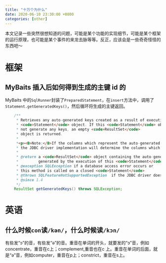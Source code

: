 ```yaml
---
title: "十万个为什么"
date: 2020-06-10 23:30:00 +0800
categories: [other]
---
```


本文记录一些突然很想知道的问题，可能是某个功能的实现细节，可能是某个框架的运行原理，也可能是某个事件的来龙去脉等等。反正，应该会是一些奇奇怪怪的东西吧～

# 框架

## MyBaits 插入后如何得到生成的主键 id 的

MyBaits 中的`SqlRunner`封装了`PreparedStatement`，在`insert`方法中，调用了`Statement.getGeneratedKeys()`，然后循环将生成的主键返回。

```java
    /**
     * Retrieves any auto-generated keys created as a result of executing this
     * <code>Statement</code> object. If this <code>Statement</code> object did
     * not generate any keys, an empty <code>ResultSet</code>
     * object is returned.
     *
     *<p><B>Note:</B>If the columns which represent the auto-generated keys were not specified,
     * the JDBC driver implementation will determine the columns which best represent the auto-generated keys.
     *
     * @return a <code>ResultSet</code> object containing the auto-generated key(s)
     *         generated by the execution of this <code>Statement</code> object
     * @exception SQLException if a database access error occurs or
     * this method is called on a closed <code>Statement</code>
     * @throws SQLFeatureNotSupportedException  if the JDBC driver does not support this method
     * @since 1.4
     */
    ResultSet getGeneratedKeys() throws SQLException;
```

# 英语

## 什么时候`con`读`/kən/`，什么时候读`/kɔn/`

有些发“ɔ”的音，有些发“ə”的音。重音在单词的开头，就要发的“ɔ”音，例如concentrate，重音在c上；complement,重音也在c 上。重音在单词的后面，就是“ə”音，例如computer，重音在p上；constrict，重音在s上。